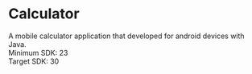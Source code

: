 # Calculator
A mobile calculator application that developed for android devices with Java. <br/>
Minimum SDK: 23 <br/>
Target SDK: 30 <br/>

